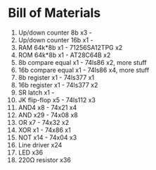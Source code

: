 # Bill of Materials
1. Up/down counter 8b x3    - 
2. Up/down counter 16b x1   - 
3. RAM 64k*8b x1            - 71256SA12TPG x2
4. ROM 64k*8b x1            - AT28C64B x2
5. 8b compare equal x1      - 74ls86 x2, more stuff
6. 16b compare equal x1     - 74ls86 x4, more stuff
7. 8b register x1           - 74ls377 x1
8. 16b register x1          - 74ls377 x2
9. SR latch x1              - 
10. JK flip-flop x5         - 74ls112 x3
11. AND4 x8                 - 74x21 x4
12. AND x29                 - 74x08 x8
13. OR x7                   - 74x32 x2
14. XOR x1                  - 74x86 x1
15. NOT x14                 - 74x04 x3
16. Line driver x24
17. LED x36
18. 220Ω resistor x36
